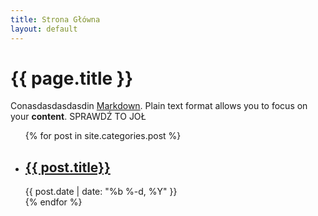 ```yaml
---
title: Strona Główna
layout: default
---
```


# {{ page.title }}

Conasdasdasdasdin [Markdown](https://learnxinyminutes.com/docs/markdown/). Plain text format allows you to focus on your **content**.
SPRAWDŹ TO JOŁ

<ul class="w3-ul">
{% for post in site.categories.post %}
	<li class="w3-padding-24 w3-border-light-grey">
	<a href="{{ post.url }}" class=""><h2>{{ post.title}}</h2></a>		
	<span class="postDate">{{ post.date | date: "%b %-d, %Y" }}</span>
	</li>
{% endfor %}
</ul>
